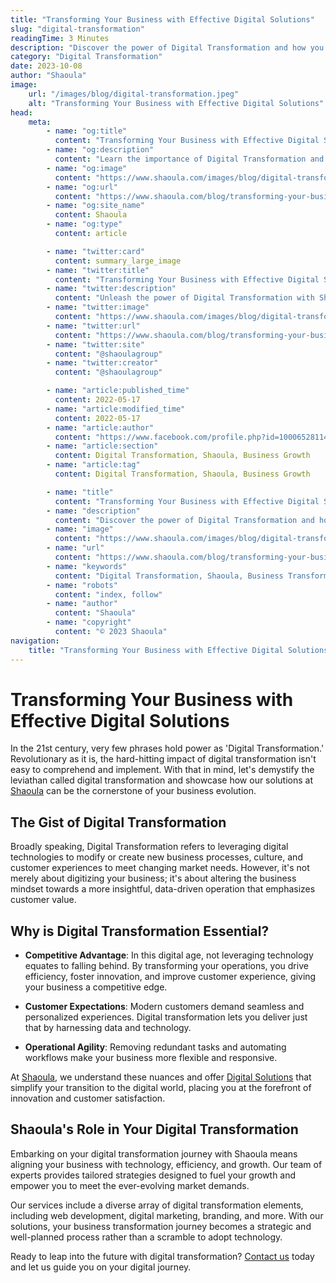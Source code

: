 ```yaml
---
title: "Transforming Your Business with Effective Digital Solutions"
slug: "digital-transformation"
readingTime: 3 Minutes
description: "Discover the power of Digital Transformation and how you can put it into action with Shaoula's all-inclusive digital solutions."
category: "Digital Transformation"
date: 2023-10-08
author: "Shaoula"
image:
    url: "/images/blog/digital-transformation.jpeg"
    alt: "Transforming Your Business with Effective Digital Solutions"
head:
    meta:
        - name: "og:title"
          content: "Transforming Your Business with Effective Digital Solutions"
        - name: "og:description"
          content: "Learn the importance of Digital Transformation and how Shaoula's solutions can enable your business growth."
        - name: "og:image"
          content: "https://www.shaoula.com/images/blog/digital-transformation.jpeg"
        - name: "og:url"
          content: "https://www.shaoula.com/blog/transforming-your-business-with-effective-digital-solutions"
        - name: "og:site_name"
          content: Shaoula
        - name: "og:type"
          content: article

        - name: "twitter:card"
          content: summary_large_image
        - name: "twitter:title"
          content: "Transforming Your Business with Effective Digital Solutions"
        - name: "twitter:description"
          content: "Unleash the power of Digital Transformation with Shaoula's innovative solutions."
        - name: "twitter:image"
          content: "https://www.shaoula.com/images/blog/digital-transformation.jpeg"
        - name: "twitter:url"
          content: "https://www.shaoula.com/blog/transforming-your-business-with-effective-digital-solutions"
        - name: "twitter:site"
          content: "@shaoulagroup"
        - name: "twitter:creator"
          content: "@shaoulagroup"

        - name: "article:published_time"
          content: 2022-05-17
        - name: "article:modified_time"
          content: 2022-05-17
        - name: "article:author"
          content: "https://www.facebook.com/profile.php?id=100065281140375&mibextid=LQQJ4d"
        - name: "article:section"
          content: Digital Transformation, Shaoula, Business Growth
        - name: "article:tag"
          content: Digital Transformation, Shaoula, Business Growth

        - name: "title"
          content: "Transforming Your Business with Effective Digital Solutions"
        - name: "description"
          content: "Discover the power of Digital Transformation and how you can put it into action with Shaoula's all-inclusive digital solutions."
        - name: "image"
          content: "https://www.shaoula.com/images/blog/digital-transformation.jpeg"
        - name: "url"
          content: "https://www.shaoula.com/blog/transforming-your-business-with-effective-digital-solutions"
        - name: "keywords"
          content: "Digital Transformation, Shaoula, Business Transformation, Digital Solutions, Business Growth, Digital Technologies, Effective Solutions, Customer Experiences, Competitive Advantage, Operational Agility"
        - name: "robots"
          content: "index, follow"
        - name: "author"
          content: "Shaoula"
        - name: "copyright"
          content: "© 2023 Shaoula"
navigation:
    title: "Transforming Your Business with Effective Digital Solutions"
---
```


# Transforming Your Business with Effective Digital Solutions

In the 21st century, very few phrases hold power as 'Digital Transformation.' Revolutionary as it is, the hard-hitting impact of digital transformation isn't easy to comprehend and implement. With that in mind, let's demystify the leviathan called digital transformation and showcase how our solutions at [Shaoula](https://www.shaoula.com/services) can be the cornerstone of your business evolution.

## The Gist of Digital Transformation

Broadly speaking, Digital Transformation refers to leveraging digital technologies to modify or create new business processes, culture, and customer experiences to meet changing market needs. However, it's not merely about digitizing your business; it's about altering the business mindset towards a more insightful, data-driven operation that emphasizes customer value.

## Why is Digital Transformation Essential?

- **Competitive Advantage**: In this digital age, not leveraging technology equates to falling behind. By transforming your operations, you drive efficiency, foster innovation, and improve customer experience, giving your business a competitive edge.

- **Customer Expectations**: Modern customers demand seamless and personalized experiences. Digital transformation lets you deliver just that by harnessing data and technology.

- **Operational Agility**: Removing redundant tasks and automating workflows make your business more flexible and responsive.

At [Shaoula](https://www.shaoula.com/), we understand these nuances and offer [Digital Solutions](https://www.shaoula.com/services) that simplify your transition to the digital world, placing you at the forefront of innovation and customer satisfaction.

## Shaoula's Role in Your Digital Transformation

Embarking on your digital transformation journey with Shaoula means aligning your business with technology, efficiency, and growth. Our team of experts provides tailored strategies designed to fuel your growth and empower you to meet the ever-evolving market demands.

Our services include a diverse array of digital transformation elements, including web development, digital marketing, branding, and more. With our solutions, your business transformation journey becomes a strategic and well-planned process rather than a scramble to adopt technology.

Ready to leap into the future with digital transformation? [Contact us](https://www.shaoula.com/contact) today and let us guide you on your digital journey.
